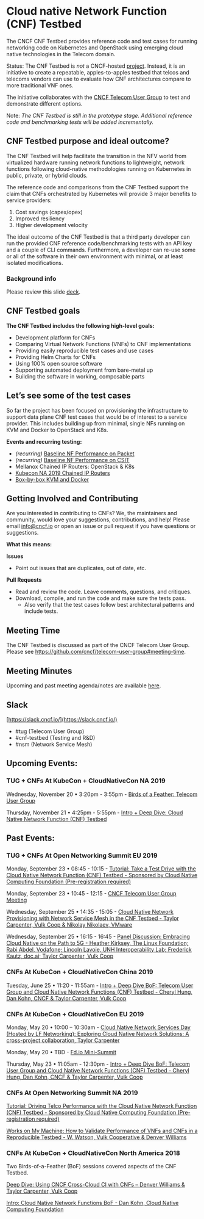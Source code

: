 # Cloud native Network Function (CNF) Testbed

The CNCF CNF Testbed provides reference code and test cases for running networking code on Kubernetes and OpenStack using emerging cloud native technologies in the Telecom domain.

Status: The CNF Testbed is *not* a CNCF-hosted [project](https://www.cncf.io/projects/). Instead, it is an initiative to create a repeatable, apples-to-apples testbed that telcos and telecoms vendors can use to evaluate how CNF architectures compare to more traditional VNF ones.

The initiative collaborates with the [CNCF Telecom User Group](https://github.com/cncf/telecom-user-group) to test and demonstrate different options.

Note: _The CNF Testbed is still in the prototype stage. Additional reference code and benchmarking tests will be added incrementally._


## CNF Testbed purpose and ideal outcome?

The CNF Testbed will help facilitate the transition in the NFV world from virtualized hardware running network functions to lightweight, network functions following cloud-native methodologies running on Kubernetes in public, private, or hybrid clouds. 

The reference code and comparisons from the CNF Testbed support the claim that CNFs orchestrated by Kubernetes will provide 3 major benefits to service providers: 

1. Cost savings (capex/opex)
1. Improved resiliency
1. Higher development velocity

The ideal outcome of the CNF Testbed is that a third party developer can run the provided CNF reference code/benchmarking tests with an API key and a couple of CLI commands. Furthermore, a developer can re-use some or all of the software in their own environment with minimal, or at least isolated modifications.

### Background info

Please review this slide [deck](https://docs.google.com/presentation/u/1/d/1nsPINvxQwZZR_7E4mAzr-50eFCBhbCHsmik6DI_yFA0/).

## CNF Testbed goals

**The CNF Testbed includes the following high-level goals:**

- Development platform for CNFs
- Comparing Virtual Network Functions (VNFs) to CNF implementations
- Providing easily reproducible test cases and use cases
- Providing Helm Charts for CNFs
- Using 100% open source software
- Supporting automated deployment from bare-metal up
- Building the software in working, composable parts 


## Let’s see some of the test cases

So far the project has been focused on provisioning the infrastructure to support data plane CNF test cases that would be of interest to a service provider. This includes building up from minimal, single NFs running on KVM and Docker to OpenStack and K8s.

**Events and recurring testing:** 

- _(recurring)_ [Baseline NF Performance on Packet](https://github.com/cncf/cnfs/tree/master/comparison/baseline_nf_performance-packet)
- _(recurring)_ [Baseline NF Performance on CSIT](https://github.com/cncf/cnfs/tree/master/comparison/baseline_nf_performance-csit)
- Mellanox Chained IP Routers: OpenStack & K8s
- [Kubecon NA 2019 Chained IP Routers](https://github.com/cncf/cnfs/blob/master/comparison/kubecon18-chained_nf_test/README.md)
- [Box-by-box KVM and Docker](https://github.com/cncf/cnfs/tree/master/comparison/box-by-box-kvm-docker)




## Getting Involved and Contributing

Are you interested in contributing to CNFs? We, the maintainers and community,
would love your suggestions, contributions, and help! Please email info@cncf.io or open an issue or pull request if you have questions or suggestions.

**What this means:**

__Issues__
* Point out issues that are duplicates, out of date, etc.

__Pull Requests__
* Read and review the code. Leave comments, questions, and critiques.
* Download, compile, and run the code and make sure the tests pass.
  - Also verify that the test cases follow best architectural patterns and include tests.

## Meeting Time

The CNF Testbed is discussed as part of the CNCF Telecom User Group. Please see https://github.com/cncf/telecom-user-group#meeting-time.

## Meeting Minutes

Upcoming and past meeting agenda/notes are available [here](https://tinyurl.com/cncf-cnf-testbed-bof).

## Slack

[https://slack.cncf.io/](https://slack.cncf.io/)
- #tug (Telecom User Group)
- #cnf-testbed (Testing and R&D) 
- #nsm (Network Service Mesh)


## Upcoming Events: 

 ### TUG + CNFs At KubeCon + CloudNativeCon NA 2019

Wednesday, November 20 • 3:20pm - 3:55pm - [Birds of a Feather: Telecom User Group](https://sched.co/Uakt)

Thursday, November 21 • 4:25pm - 5:55pm - [Intro + Deep Dive: Cloud Native Network Function (CNF) Testbed](https://sched.co/UakA)


## Past Events:

### TUG + CNFs At Open Networking Summit EU 2019

Monday, September 23 • 08:45 - 10:15 - [Tutorial: Take a Test Drive with the Cloud Native Network Function (CNF) Testbed - Sponsored by Cloud Native Computing Foundation (Pre-registration required)](https://sched.co/ScCA)

Monday, September 23 • 10:45 - 12:15 - [CNCF Telecom User Group Meeting](https://sched.co/Saoc)

Wednesday, September 25 • 14:35 - 15:05 - [Cloud Native Network Provisioning with Network Service Mesh in the CNF Testbed - Taylor Carpenter, Vulk Coop & Nikolay Nikolaev, VMware](https://sched.co/SYvw)

Wednesday, September 25 • 16:15 - 16:45 - [Panel Discussion: Embracing Cloud Native on the Path to 5G - Heather Kirksey, The Linux Foundation; Rabi Abdel, Vodafone; Lincoln Lavoie, UNH Interoperability Lab; Frederick Kautz, doc.ai; Taylor Carpenter, Vulk Coop](https://sched.co/SYwo)

### CNFs At KubeCon + CloudNativeCon China 2019

Tuesday, June 25 • 11:20 - 11:55am - [Intro + Deep Dive BoF: Telecom User Group and Cloud Native Network Functions (CNF) Testbed - Cheryl Hung, Dan Kohn, CNCF & Taylor Carpenter, Vulk Coop](https://sched.co/OBhN)


### CNFs At KubeCon + CloudNativeCon EU 2019

Monday, May 20 • 10:00 – 10:30am - [Cloud Native Network Services Day (Hosted by LF Networking): Exploring Cloud Native Network Solutions: A cross-project collaboration, Taylor Carpenter](https://www.linuxfoundation.org/calendar/kubecon-cloudnativecon-europe/)

Monday, May 20 • TBD - [Fd.io Mini-Summit](https://fdiominisummiteu19.sched.com/)

Thursday, May 23 • 11:05am - 12:30pm - [Intro + Deep Dive BoF: Telecom User Group and Cloud Native Network Functions (CNF) Testbed - Cheryl Hung, Dan Kohn, CNCF & Taylor Carpenter, Vulk Coop](https://sched.co/MSzj)


### CNFs At Open Networking Summit NA 2019

[Tutorial: Driving Telco Performance with the Cloud Native Network Function (CNF) Testbed - Sponsored by Cloud Native Computing Foundation (Pre-registration required)](https://sched.co/MnkD)

[Works on My Machine: How to Validate Performance of VNFs and CNFs in a Reproducible Testbed - W. Watson, Vulk Cooperative & Denver Williams](https://sched.co/LKUF)


### CNFs At KubeCon + CloudNativeCon North America 2018

Two Birds-of-a-Feather (BoF) sessions covered aspects of the CNF Testbed.

[Deep Dive: Using CNCF Cross-Cloud CI with CNFs – Denver Williams & Taylor Carpenter, Vulk Coop](https://kccna18.sched.com/event/Greb)

[Intro: Cloud Native Network Functions BoF - Dan Kohn, Cloud Native Computing Foundation](https://kccna18.sched.com/event/JCLS)
